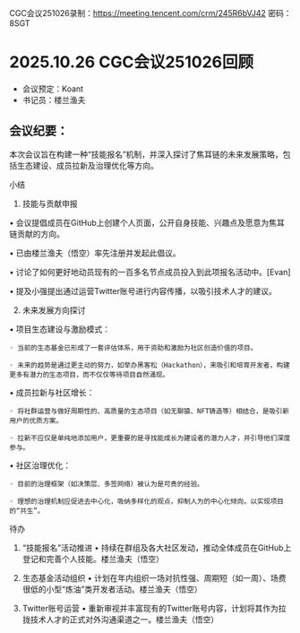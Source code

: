 CGC会议251026录制：https://meeting.tencent.com/crm/245R6bVJ42
密码：8SGT

# 2025.10.26 CGC会议251026回顾

- 会议预定：Koant
- 书记员：楼兰渔夫

## 会议纪要：

本次会议旨在构建一种“技能报名”机制，并深入探讨了焦耳链的未来发展策略，包括生态建设、成员拉新及治理优化等方向。

小结

1. 技能与贡献申报
   
• 会议提倡成员在GitHub上创建个人页面，公开自身技能、兴趣点及愿意为焦耳链贡献的方向。

• 已由楼兰渔夫（悟空）率先注册并发起此倡议。

• 讨论了如何更好地动员现有的一百多名节点成员投入到此项报名活动中。[Evan]

• 提及小强提出通过运营Twitter账号进行内容传播，以吸引技术人才的建议。

2. 未来发展方向探讨
   
• 项目生态建设与激励模式：

    ◦ 当前的生态基金已形成了一套评估体系，用于资助和激励为社区创造价值的项目。

    ◦ 未来的趋势是通过更主动的努力，如举办黑客松（Hackathon），来吸引和培育开发者，构建更多有潜力的生态项目，而不仅仅等待项目自然涌现。

• 成员拉新与社区增长：

    ◦ 将社群运营与做好周期性的、高质量的生态项目（如无聊猿、NFT铸造等）相结合，是吸引新用户的优质方案。

    ◦ 拉新不应仅是单纯地添加用户，更重要的是寻找能成长为建设者的潜力人才，并引导他们深度参与。

• 社区治理优化：

    ◦ 目前的治理框架（如决策层、多签网络）被认为是可贵的经验。

    ◦ 理想的治理机制应促进去中心化，吸纳多样化的观点，抑制人为的中心化倾向，以实现项目的“共生”。

待办

1. “技能报名”活动推进
• 持续在群组及各大社区发动，推动全体成员在GitHub上登记和完善个人技能。楼兰渔夫（悟空）

2. 生态基金活动组织
• 计划在年内组织一场对抗性强、周期短（如一周）、场费很低的小型“炼油”类开发者活动。楼兰渔夫（悟空）

3. Twitter账号运营
• 重新审视并丰富现有的Twitter账号内容，计划将其作为拉拢技术人才的正式对外沟通渠道之一。楼兰渔夫（悟空）
